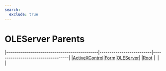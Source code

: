 ```yaml
---
search:
  exclude: true
---
```


<h1 class="heading"><span class="name">OLEServer Parents</span></h1>

|----------------------------------------------|--------------------------|------------------------------------|
|[ActiveXControl](../objects/activexcontrol.md)|[Form](../objects/form.md)|[OLEServer](../objects/oleserver.md)|
|[Root](../objects/root.md)                    |&nbsp;                    |&nbsp;                              |
